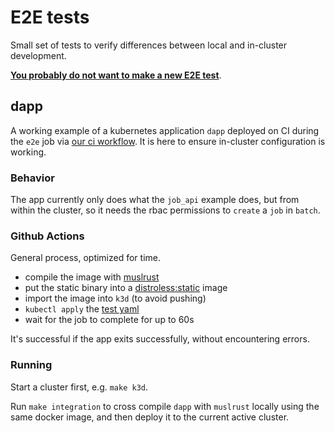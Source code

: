 # E2E tests

Small set of tests to verify differences between local and in-cluster development.

**[You probably do not want to make a new E2E test](../CONTRIBUTING.md#test-guidelines)**.

## dapp

A working example of a kubernetes application `dapp` deployed on CI during the `e2e` job via [our ci workflow](https://github.com/kube-rs/kube-rs/blob/2b5e4ad788366125448ad40eadaf68cf9ceeaf31/.github/workflows/ci.yml#L58-L107). It is here to ensure in-cluster configuration is working.

### Behavior
The app currently only does what the `job_api` example does, but from within the cluster, so it needs the rbac permissions to `create` a `job` in `batch`.

### Github Actions
General process, optimized for time.

- compile the image with [muslrust](https://github.com/clux/muslrust)
- put the static binary into a [distroless:static](https://github.com/GoogleContainerTools/distroless) image
- import the image into `k3d` (to avoid pushing)
- `kubectl apply` the [test yaml](./deployment.yaml)
- wait for the job to complete for up to 60s

It's successful if the app exits successfully, without encountering errors.

### Running
Start a cluster first, e.g. `make k3d`.

Run `make integration` to cross compile `dapp` with `muslrust` locally using the same docker image, and then deploy it to the current active cluster.
